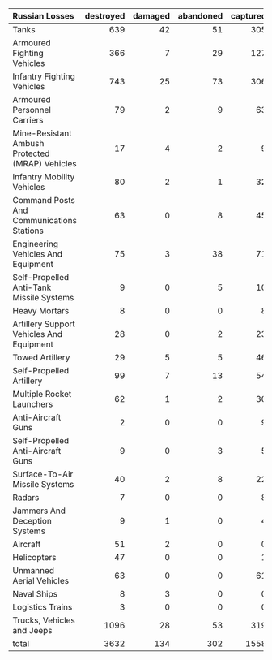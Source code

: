 | Russian Losses                                   |   destroyed |   damaged |   abandoned |   captured |   total |
|:-------------------------------------------------|------------:|----------:|------------:|-----------:|--------:|
| Tanks                                            |         639 |        42 |          51 |        305 |    1037 |
| Armoured Fighting Vehicles                       |         366 |         7 |          29 |        127 |     529 |
| Infantry Fighting Vehicles                       |         743 |        25 |          73 |        306 |    1147 |
| Armoured Personnel Carriers                      |          79 |         2 |           9 |         63 |     153 |
| Mine-Resistant Ambush Protected  (MRAP) Vehicles |          17 |         4 |           2 |          9 |      32 |
| Infantry Mobility Vehicles                       |          80 |         2 |           1 |         32 |     115 |
| Command Posts And Communications Stations        |          63 |         0 |           8 |         45 |     116 |
| Engineering Vehicles And Equipment               |          75 |         3 |          38 |         71 |     187 |
| Self-Propelled Anti-Tank Missile Systems         |           9 |         0 |           5 |         10 |      24 |
| Heavy Mortars                                    |           8 |         0 |           0 |          8 |      16 |
| Artillery Support Vehicles And Equipment         |          28 |         0 |           2 |         23 |      53 |
| Towed Artillery                                  |          29 |         5 |           5 |         46 |      85 |
| Self-Propelled Artillery                         |          99 |         7 |          13 |         54 |     173 |
| Multiple Rocket Launchers                        |          62 |         1 |           2 |         30 |      95 |
| Anti-Aircraft Guns                               |           2 |         0 |           0 |          9 |      11 |
| Self-Propelled Anti-Aircraft Guns                |           9 |         0 |           3 |          5 |      17 |
| Surface-To-Air Missile Systems                   |          40 |         2 |           8 |         22 |      72 |
| Radars                                           |           7 |         0 |           0 |          8 |      15 |
| Jammers And Deception Systems                    |           9 |         1 |           0 |          4 |      14 |
| Aircraft                                         |          51 |         2 |           0 |          0 |      53 |
| Helicopters                                      |          47 |         0 |           0 |          1 |      48 |
| Unmanned Aerial Vehicles                         |          63 |         0 |           0 |         61 |     124 |
| Naval Ships                                      |           8 |         3 |           0 |          0 |      11 |
| Logistics Trains                                 |           3 |         0 |           0 |          0 |       3 |
| Trucks, Vehicles and Jeeps                       |        1096 |        28 |          53 |        319 |    1496 |
| total                                            |        3632 |       134 |         302 |       1558 |    5626 |